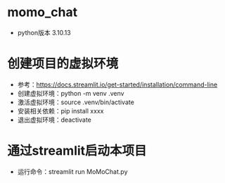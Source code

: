 # momo_chat
* python版本 3.10.13

# 创建项目的虚拟环境
* 参考：https://docs.streamlit.io/get-started/installation/command-line
* 创建虚拟环境：python -m venv .venv
* 激活虚拟环境：source .venv/bin/activate
* 安装相关依赖：pip install xxxx
* 退出虚拟环境：deactivate

# 通过streamlit启动本项目
* 运行命令：streamlit run MoMoChat.py
